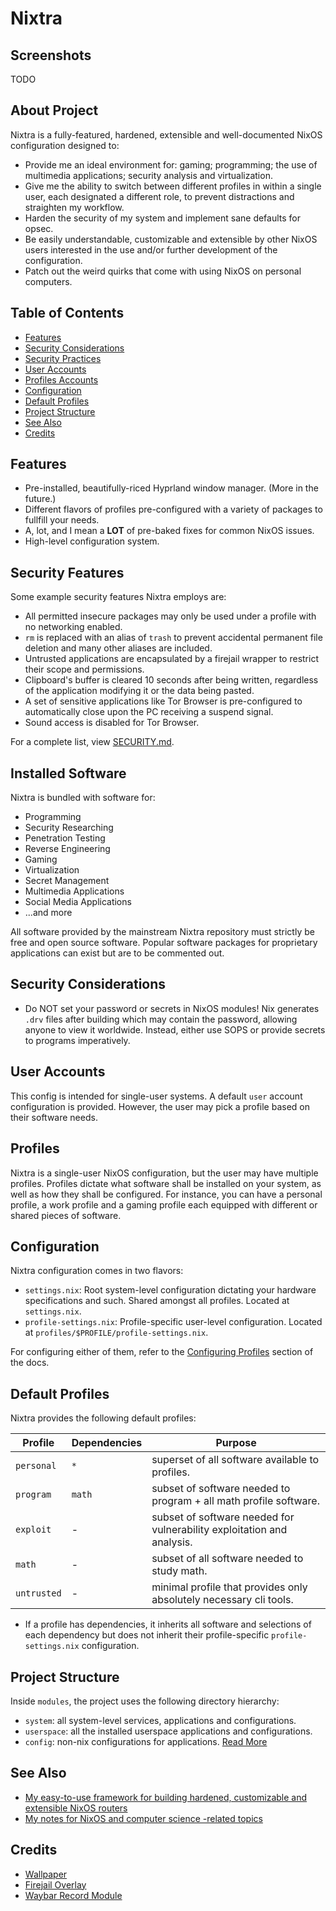 # Nixtra

## Screenshots

TODO

## About Project

Nixtra is a fully-featured, hardened, extensible and well-documented NixOS configuration designed to:

- Provide me an ideal environment for: gaming; programming; the use of multimedia applications; security analysis and virtualization.
- Give me the ability to switch between different profiles in within a single user, each designated a different role, to prevent distractions and straighten my workflow.
- Harden the security of my system and implement sane defaults for opsec.
- Be easily understandable, customizable and extensible by other NixOS users interested in the use and/or further development of the configuration.
- Patch out the weird quirks that come with using NixOS on personal computers.

## Table of Contents

- [Features](#features)
- [Security Considerations](#security_considerations)
- [Security Practices](#security_practices)
- [User Accounts](#user)
- [Profiles Accounts](#profiles)
- [Configuration](#configuration)
- [Default Profiles](#default)
- [Project Structure](#project)
- [See Also](#see)
- [Credits](#credits)

## Features

- Pre-installed, beautifully-riced Hyprland window manager. (More in the future.)
- Different flavors of profiles pre-configured with a variety of packages to fullfill your needs.
- A, lot, and I mean a **LOT** of pre-baked fixes for common NixOS issues.
- High-level configuration system.

## Security Features

Some example security features Nixtra employs are:

- All permitted insecure packages may only be used under a profile with no networking enabled.
- `rm` is replaced with an alias of `trash` to prevent accidental permanent file deletion and many other aliases are included.
- Untrusted applications are encapsulated by a firejail wrapper to restrict their scope and permissions.
- Clipboard's buffer is cleared 10 seconds after being written, regardless of the application modifying it or the data being pasted.
- A set of sensitive applications like Tor Browser is pre-configured to automatically close upon the PC receiving a suspend signal.
- Sound access is disabled for Tor Browser.

For a complete list, view [SECURITY.md](SECURITY.md).

## Installed Software

Nixtra is bundled with software for:

- Programming
- Security Researching
- Penetration Testing
- Reverse Engineering
- Gaming
- Virtualization
- Secret Management
- Multimedia Applications
- Social Media Applications
- ...and more

All software provided by the mainstream Nixtra repository must strictly be free and open source software. Popular software packages for proprietary applications can exist but are to be commented out.

## Security Considerations

- Do NOT set your password or secrets in NixOS modules! Nix generates `.drv` files after building which may contain the password, allowing anyone to view it worldwide. Instead, either use SOPS or provide secrets to programs imperatively.

## User Accounts

This config is intended for single-user systems. A default `user` account configuration is provided. However, the user may pick a profile based on their software needs.

## Profiles

Nixtra is a single-user NixOS configuration, but the user may have multiple profiles. Profiles dictate what software shall be installed on your system, as well as how they shall be configured. For instance, you can have a personal profile, a work profile and a gaming profile each equipped with different or shared pieces of software.

## Configuration

Nixtra configuration comes in two flavors:

- `settings.nix`: Root system-level configuration dictating your hardware specifications and such. Shared amongst all profiles. Located at `settings.nix`.
- `profile-settings.nix`: Profile-specific user-level configuration. Located at `profiles/$PROFILE/profile-settings.nix`.

For configuring either of them, refer to the [Configuring Profiles]() section of the docs.

## Default Profiles

Nixtra provides the following default profiles:

| Profile     | Dependencies | Purpose
| ----------- | ------------ | -------
| `personal`  | `*`          | superset of all software available to profiles.
| `program`   | `math`       | subset of software needed to program + all math profile software.
| `exploit`   | -            | subset of software needed for vulnerability exploitation and analysis.
| `math`      | -            | subset of all software needed to study math.
| `untrusted` | -            | minimal profile that provides only absolutely necessary cli tools.

* If a profile has dependencies, it inherits all software and selections of each dependency but does not inherit their profile-specific `profile-settings.nix` configuration.

## Project Structure

Inside `modules`, the project uses the following directory hierarchy:

- `system`: all system-level services, applications and configurations.
- `userspace`: all the installed userspace applications and configurations.
- `config`: non-nix configurations for applications. [Read More](./docs/01-configuration.md)

## See Also

- [My easy-to-use framework for building hardened, customizable and extensible NixOS routers](https://github.com/quarterstar/nixter)
- [My notes for NixOS and computer science -related topics](https://github.com/quarterstar/notes)

## Credits

- [Wallpaper](https://steamcommunity.com/sharedfiles/filedetails/?id=3323190978)
- [Firejail Overlay](https://github.com/stelcodes/nixos-config/blob/main/packages/overlay.nix)
- [Waybar Record Module](https://gist.github.com/raffaem/bb9c35c6aab663efd7a0400c33d248a1)
